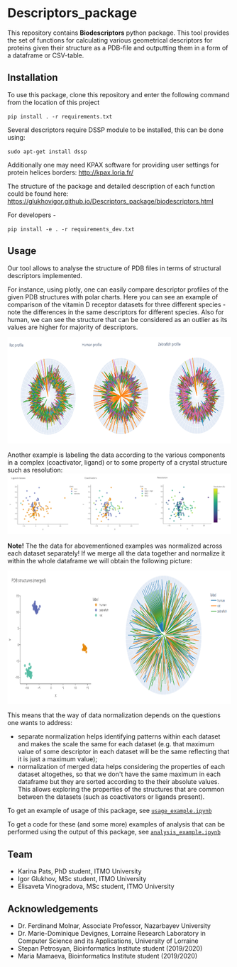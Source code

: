 # Descriptors_package
This repository contains **Biodescriptors** python package. This tool provides the set of functions for calculating various geometrical descriptors for proteins given their structure as a PDB-file and outputting them in a form of a dataframe or CSV-table.


## Installation

To use this package, clone this repository and enter the following command from the location of this project

  `pip install . -r requirements.txt`

Several descriptors require DSSP module to be installed, this can be done using:

`sudo apt-get install dssp`

Additionally one may need KPAX software for providing user settings for protein helices borders: http://kpax.loria.fr/ 

The structure of the package and detailed description of each function could be found here: https://glukhovigor.github.io/Descriptors_package/biodescriptors.html

For developers - 

  `pip install -e . -r requirements_dev.txt`
  
## Usage

Our tool allows to analyse the structure of PDB files in terms of structural descriptors implemented.

For instance, using plotly, one can easily compare descriptor profiles of the given PDB structures with polar charts. Here you can see an example of comparison of the vitamin D receptor datasets for three different species - note the differences in the same descriptors for different species. Also for human, we can see the structure that can be considered as an outlier as its values are higher for majority of descriptors.

<img src="https://github.com/GlukhovIgor/Descriptors_package/blob/readme/docs/profiles.png"  width="700" height="240">

Another example is labeling the data according to the various components in a complex (coactivator, ligand) or to some property of a crystal structure such as resolution:
![parameters comparison](docs/parameters.png)

**Note!** The the data for abovementioned examples was normalized across each dataset separately! If we merge all the data together and normalize it within the whole dataframe we will obtain the following picture:

<img src="https://github.com/GlukhovIgor/Descriptors_package/blob/readme/docs/plot-species.png"  width="800" height="300">

This means that the way of data normalization depends on the questions one wants to address: 

- separate normalization helps identifying patterns within each dataset and makes the scale the same for each dataset (e.g. that maximum value of some descriptor in each dataset will be the same reflecting that it is just a maximum value);
- normalization of merged data helps considering the properties of each dataset altogethes, so that we don't have the same maximum in each dataframe but they are sorted according to the their absolute values. This allows exploring the properties of the structures that are common between the datasets (such as coactivators or ligands present).


To get an example of usage of this package, see [`usage_example.ipynb`](usage_example.ipynb)

To get a code for these (and some more) examples of analysis that can be performed using the output of this package, see [`analysis_example.ipynb`](analysis_example.ipynb)


## Team
- Karina Pats, PhD student, ITMO University
- Igor Glukhov, MSc student, ITMO University
- Elisaveta Vinogradova, MSc student, ITMO University


## Acknowledgements
- Dr. Ferdinand Molnar, Associate Professor, Nazarbayev University
- Dr. Marie-Dominique Devignes, Lorraine Research Laboratory in Computer Science and its Applications, University of Lorraine
- Stepan Petrosyan, Bioinformatics Institute student (2019/2020)
- Maria Mamaeva, Bioinformatics Institute student (2019/2020)
